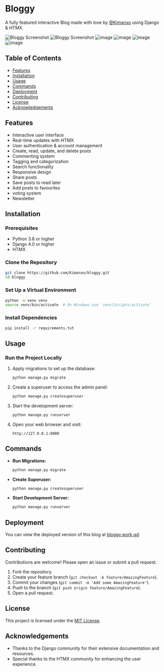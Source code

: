 
# Bloggy

A fully featured interactive Blog made with love by [@Kimanxo](https://github.com/Kimanxo) using Django & HTMX.


![Bloggy Screenshot](https://github.com/user-attachments/assets/08bc5909-cd99-40fa-ba48-2ff3e73661d6)
![Bloggy Screenshot](https://github.com/user-attachments/assets/e551a510-28d5-4373-a938-c738c5dc0308)
![image](https://github.com/user-attachments/assets/76e2724c-fb02-43c7-8f84-50585c7a0077)
![image](https://github.com/user-attachments/assets/b934f682-0565-41bc-96b3-06625c47ab8c)
![image](https://github.com/user-attachments/assets/9706fe95-1794-4730-89b1-64188ce76014)
![image](https://github.com/user-attachments/assets/427fd5c4-fbaa-41f8-80b6-484b592db3e6)




## Table of Contents

- [Features](#features)
- [Installation](#installation)
- [Usage](#usage)
- [Commands](#commands)
- [Deployment](#deployment)
- [Contributing](#contributing)
- [License](#license)
- [Acknowledgements](#acknowledgements)

## Features

- Interactive user interface
- Real-time updates with HTMX
- User authentication & account management
- Create, read, update, and delete posts
- Commenting system
- Tagging and categorization
- Search functionality
- Responsive design
- Share posts
- Save posts to read later
- Add posts to favourites
- voting system
- Newsletter

## Installation

### Prerequisites

- Python 3.8 or higher
- Django 4.0 or higher
- HTMX

### Clone the Repository

```bash
git clone https://github.com/Kimanxo/bloggy.git
cd bloggy
```

### Set Up a Virtual Environment

```bash
python -m venv venv
source venv/bin/activate  # On Windows use `venv\Scripts\activate`
```

### Install Dependencies

```bash
pip install -r requirements.txt
```

## Usage

### Run the Project Locally

1. Apply migrations to set up the database:

    ```bash
    python manage.py migrate
    ```

2. Create a superuser to access the admin panel:

    ```bash
    python manage.py createsuperuser
    ```

3. Start the development server:

    ```bash
    python manage.py runserver
    ```

4. Open your web browser and visit:

    ```
    http://127.0.0.1:8000
    ```

## Commands

- **Run Migrations:**

  ```bash
  python manage.py migrate
  ```

- **Create Superuser:**

  ```bash
  python manage.py createsuperuser
  ```

- **Start Development Server:**

  ```bash
  python manage.py runserver
  ```



## Deployment

You can view the deployed version of this blog at [bloggy.work.gd](https://bloggy.work.gd/).

## Contributing

Contributions are welcome! Please open an issue or submit a pull request.

1. Fork the repository.
2. Create your feature branch (`git checkout -b feature/AmazingFeature`).
3. Commit your changes (`git commit -m 'Add some AmazingFeature'`).
4. Push to the branch (`git push origin feature/AmazingFeature`).
5. Open a pull request.

## License

This project is licensed under the [MIT License](LICENSE).

## Acknowledgements

- Thanks to the Django community for their extensive documentation and resources.
- Special thanks to the HTMX community for enhancing the user experience.
